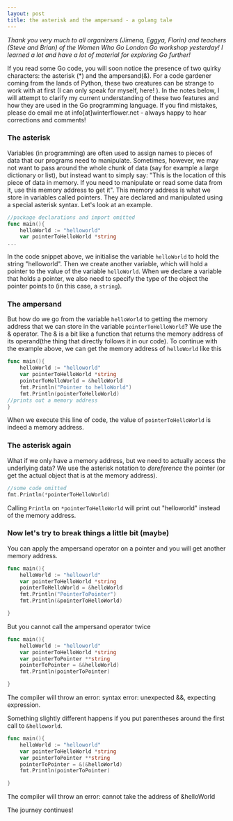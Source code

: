 ```yaml
---
layout: post
title: the asterisk and the ampersand - a golang tale
---
```


_Thank you very much to all organizers (Jimena, Eggya, Florin) and teachers (Steve and Brian) of the Women Who Go London Go workshop yesterday! I learned a lot and have a lot of material for exploring Go further!_

If you read some Go code, you will soon notice the presence of two quirky characters: the asterisk (*) and the ampersand(&). For a code gardener coming from the lands of Python, these two creatures can be strange to work with at first (I can only speak for myself, here! ). In the notes below, I will attempt to clarify my current understanding of these two features and how they are used in the Go programming language. If you find mistakes, please do email me at info[at]winterflower.net - always happy to hear corrections and comments!

### The asterisk

Variables (in programming) are often used to assign names to pieces of data that our programs need to manipulate. Sometimes, however, we may not want to pass around the whole chunk of data (say for example a large dictionary or list), but instead want to simply say: "This is the location of this piece of data in memory. If you need to manipulate or read some data from it, use this memory address to get it". This memory address is what we store in variables called pointers. They are declared and manipulated using a special asterisk syntax.
Let's look at an example. 

```go
//package declarations and import omitted
func main(){
	helloWorld := "helloworld"
	var pointerToHelloWorld *string
...
```

In the code snippet above, we initialise the variable ``helloWorld`` to hold the string "helloworld". Then we create another variable, which will hold a pointer to the value of the variable ``helloWorld``. When we declare a variable that holds a pointer, we also need to specify the type of the object the pointer points to (in this case, a ``string``).

### The ampersand 

But how do we go from the variable ``helloWorld`` to getting the memory address that we can store in the variable ``pointerToHelloWorld``? We use the & operator. The & is a bit like a function that returns the memory address of its operand(the thing that directly follows it in our code). To continue with the example above, we can get the memory address of ``helloWorld`` like this


```go
func main(){
	helloWorld := "helloworld"
	var pointerToHelloWorld *string
	pointerToHelloWorld = &helloWorld
	fmt.Println("Pointer to helloWorld")
	fmt.Println(pointerToHelloWorld)
//prints out a memory address
}
```

When we execute this line of code, the value of ``pointerToHelloWorld`` is indeed a memory address. 

### The asterisk again

What if we only have a memory address, but we need to actually access the underlying data? We use the asterisk notation to _dereference_ the pointer (or get the actual object that is at the memory address). 

```go
//some code omitted
fmt.Println(*pointerToHelloWorld)
```

Calling ``Println`` on ``*pointerToHelloWorld`` will print out "helloworld" instead of the memory address. 

### Now let's try to break things a little bit (maybe)

You can apply the ampersand operator on a pointer and you will get another memory address.

```go
func main(){
    helloWorld := "helloworld"
    var pointerToHelloWorld *string
    pointerToHelloWorld = &helloWorld
    fmt.Println("PointerToPointer")
    fmt.Println(&pointerToHelloWorld)

}
```

But you cannot call the ampersand operator twice

```go
func main(){
    helloWorld := "helloworld"
    var pointerToHelloWorld *string
    var pointerToPointer **string
    pointerToPointer = &&helloWorld)
    fmt.Println(pointerToPointer)

}
```

The compiler will throw an error: syntax error: unexpected &&, expecting expression. 

Something slightly different happens if you put parentheses around the first call to ``&helloworld``.

```go
func main(){
	helloWorld := "helloworld"
    var pointerToHelloWorld *string
    var pointerToPointer **string
    pointerToPointer = &(&helloWorld)
    fmt.Println(pointerToPointer)

}
```

The compiler will throw an error: cannot take the address of &helloWorld

The journey continues!




